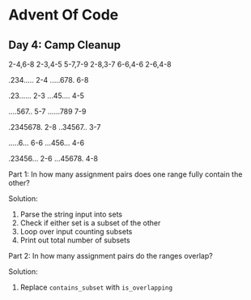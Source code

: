 # Advent Of Code
## Day 4: Camp Cleanup

2-4,6-8
2-3,4-5
5-7,7-9
2-8,3-7
6-6,4-6
2-6,4-8

.234.....  2-4
.....678.  6-8

.23......  2-3
...45....  4-5

....567..  5-7
......789  7-9

.2345678.  2-8
..34567..  3-7

.....6...  6-6
...456...  4-6

.23456...  2-6
...45678.  4-8

Part 1: In how many assignment pairs does one range fully contain the other?

Solution:
1. Parse the string input into sets
2. Check if either set is a subset of the other
3. Loop over input counting subsets
4. Print out total number of subsets

Part 2: In how many assignment pairs do the ranges overlap?

Solution:
1. Replace `contains_subset` with `is_overlapping`